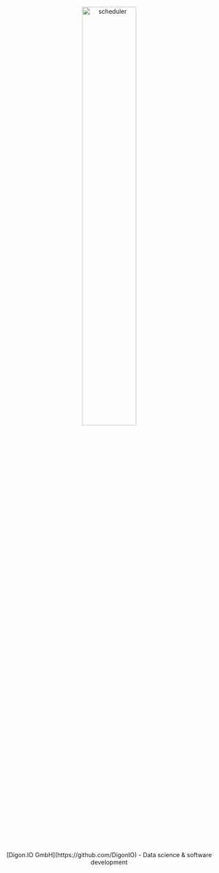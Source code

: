 </br>
<div align="center">
  <a href="https://digon.io">
    <img alt="scheduler" src="https://digon.io/landing/img/digon_name_right_grey.svg" width="50%">
  </a>
</div>
</br>

<div align="center">
[Digon.IO GmbH](https://github.com/DigonIO) - Data science & software development
</div>
